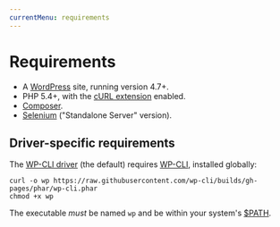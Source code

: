```yaml
---
currentMenu: requirements
---
```


# Requirements

* A [WordPress](https://wordpress.org/) site, running version 4.7+.
* PHP 5.4+, with the [cURL extension](https://curl.haxx.se/libcurl/php/install.html) enabled.
* [Composer](https://getcomposer.org/).
* [Selenium](http://docs.seleniumhq.org/download/) ("Standalone Server" version).


## Driver-specific requirements

The [WP-CLI driver](drivers.html) (the default) requires [WP-CLI](http://wp-cli.org/), installed globally:
  ```Shell
  curl -o wp https://raw.githubusercontent.com/wp-cli/builds/gh-pages/phar/wp-cli.phar
  chmod +x wp
  ```

  The executable *must* be named `wp` and be within your system's [$PATH](https://en.wikipedia.org/wiki/PATH_(variable)).

